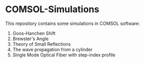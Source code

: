# COMSOL-Simulations
This repository contains some simulations in COMSOL software: 
1. Goos-Hanchen Shift
2. Brewster's Angle
3. Theory of Small Reflections
4. The wave propagation from a cylinder
5. Single Mode Optical Fiber with step-index profile

